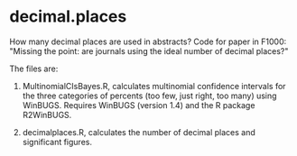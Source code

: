 # decimal.places
How many decimal places are used in abstracts? Code for paper in F1000: "Missing the point: are journals using the ideal number of decimal places?"

The files are:

1. MultinomialCIsBayes.R, calculates multinomial confidence intervals for the three categories of percents (too few, just right, too many) using WinBUGS. Requires WinBUGS (version 1.4) and the R package R2WinBUGS.

2. decimalplaces.R, calculates the number of decimal places and significant figures.
